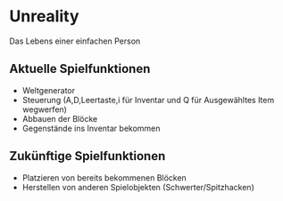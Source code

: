 # Unreality 
Das Lebens einer einfachen Person

## Aktuelle Spielfunktionen
* Weltgenerator
* Steuerung (A,D,Leertaste,i für Inventar und Q für Ausgewähltes Item wegwerfen)
* Abbauen der Blöcke
* Gegenstände ins Inventar bekommen

## Zukünftige Spielfunktionen
* Platzieren von bereits bekommenen Blöcken
* Herstellen von anderen Spielobjekten (Schwerter/Spitzhacken)
